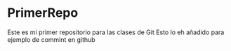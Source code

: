 # PrimerRepo
Este es mi primer repositorio para las clases de Git
Esto lo eh añadido para ejemplo de commint en github
